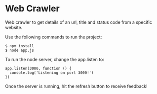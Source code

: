 # Web Crawler

Web crawler to get details of an url, title and status code from a specific website.

Use the following commands to run the project:

``` shell
$ npm install
$ node app.js
```
To run the node server, change the app.listen to: 

``` shell
app.listen(3000, function () {
  console.log('Listening on port 3000!')
})
```
Once the server is running, hit the refresh button to receive feedback!
